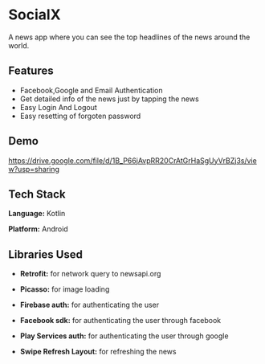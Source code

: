 
# SocialX

A news app  where you can see the top headlines of the news around the world.



## Features

- Facebook,Google and Email Authentication
- Get detailed info of the news just  by tapping the news
- Easy Login And Logout
- Easy resetting of forgoten password


## Demo

https://drive.google.com/file/d/1B_P66jAvpRR20CrAtGrHaSgUyVrBZj3s/view?usp=sharing



## Tech Stack

**Language:** Kotlin

**Platform:** Android





## Libraries Used
- **Retrofit:** for network query to newsapi.org

- **Picasso:** for image loading

- **Firebase auth:**  for authenticating the user

- **Facebook sdk:** for authenticating the user through facebook

- **Play Services auth:** for authenticating the user through google

- **Swipe Refresh Layout:** for refreshing the news
